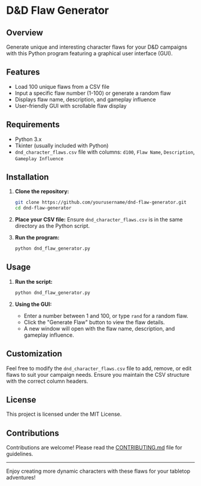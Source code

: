 # D&D Flaw Generator

## Overview

Generate unique and interesting character flaws for your D&D campaigns with this Python program featuring a graphical user interface (GUI).

## Features

- Load 100 unique flaws from a CSV file
- Input a specific flaw number (1-100) or generate a random flaw
- Displays flaw name, description, and gameplay influence
- User-friendly GUI with scrollable flaw display

## Requirements

- Python 3.x
- Tkinter (usually included with Python)
- `dnd_character_flaws.csv` file with columns: `d100`, `Flaw Name`, `Description`, `Gameplay Influence`

## Installation

1. **Clone the repository:**
    ```sh
    git clone https://github.com/yourusername/dnd-flaw-generator.git
    cd dnd-flaw-generator
    ```

2. **Place your CSV file:**
   Ensure `dnd_character_flaws.csv` is in the same directory as the Python script.

3. **Run the program:**
    ```sh
    python dnd_flaw_generator.py
    ```

## Usage

1. **Run the script:**
    ```sh
    python dnd_flaw_generator.py
    ```

2. **Using the GUI:**
   - Enter a number between 1 and 100, or type `rand` for a random flaw.
   - Click the "Generate Flaw" button to view the flaw details.
   - A new window will open with the flaw name, description, and gameplay influence.

## Customization

Feel free to modify the `dnd_character_flaws.csv` file to add, remove, or edit flaws to suit your campaign needs. Ensure you maintain the CSV structure with the correct column headers.

## License

This project is licensed under the MIT License.

## Contributions

Contributions are welcome! Please read the [CONTRIBUTING.md](CONTRIBUTING.md) file for guidelines.

---

Enjoy creating more dynamic characters with these flaws for your tabletop adventures!

